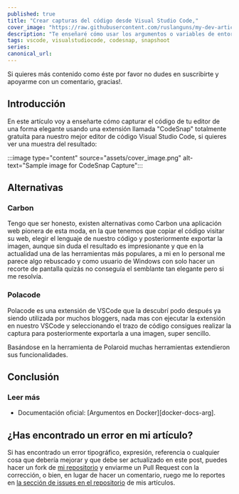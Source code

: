 ```yaml
---
published: true
title: "Crear capturas del código desde Visual Studio Code,"
cover_image: "https://raw.githubusercontent.com/ruslanguns/my-dev-articles/master/blog-posts/docker-arg-y-variables-de-entorno/assets/cover_image.png"
description: "Te enseñaré cómo usar los argumentos o variables de entorno en Docker"
tags: vscode, visualstudiocode, codesnap, snapshoot
series:
canonical_url:
---
```


Si quieres más contenido como éste por favor no dudes en suscribirte y apoyarme con un comentario, gracias!.

## Introducción

En este artículo voy a enseñarte cómo capturar el código de tu editor de una forma elegante usando una extensión llamada "CodeSnap" totalmente gratuita para nuestro mejor editor de código Visual Studio Code, si quieres ver una muestra del resultado:

:::image type="content" source="assets/cover_image.png" alt-text="Sample image for CodeSnap Capture":::

## Alternativas

### Carbon

Tengo que ser honesto, existen alternativas como Carbon una aplicación web pionera de esta moda, en la que tenemos que copiar el código visitar su web, elegir el lenguaje de nuestro código y posteriormente exportar la imagen, aunque sin duda el resultado es impresionante y que en la actualidad una de las herramientas más populares, a mi en lo personal me parece algo rebuscado y como usuario de Windows con solo hacer un recorte de pantalla quizás no conseguía el semblante tan elegante pero si me resolvía.

### Polacode

Polacode es una extensión de VSCode que la descubrí podo después ya siendo utilizada por muchos bloggers, nada mas con ejecutar la extensión en nuestro VSCode y seleccionando el trazo de código consigues realizar la captura para posteriormente exportarla a una imagen, super sencillo.



Basándose en la herramienta de Polaroid muchas herramientas extendieron sus funcionalidades.


## Conclusión



### Leer más

* Documentación oficial: [Argumentos en Docker][docker-docs-arg].

## ¿Has encontrado un error en mi artículo?

Si has encontrado un error tipográfico, expresión, referencia o cualquier cosa que debería mejorar y que debe ser actualizado en este post, puedes hacer un fork de [mi repositorio][repositorio] y enviarme un Pull Request con la corrección, o bien, en lugar de hacer un comentario, ruego me lo reportes en [la sección de issues en el repositorio][issues] de mis artículos.

<!-- TAGGED LINKS -->
[alpine_images]: https://hub.docker.com/_/alpineassets/docker2.jpg "Imagen de consola de docker"
<!-- Repositorio -->
[issues]: https://github.com/ruslanguns/my-dev-articles/issues
[repositorio]: https://github.com/ruslanguns/my-dev-articles
[code-repo]: https://github.com/ruslanguns/online-resources/tree/master/articles/docker-arg-y-variables-de-entorno

